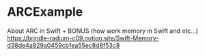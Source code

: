 # ARCExample

About ARC in Swift + BONUS (how work memory in Swift and etc...)
https://brindle-radium-c09.notion.site/Swift-Memory-d38de4a829a0459cb1ea55ec8d8f53c8
